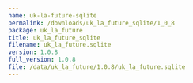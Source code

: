 ```yaml
---
name: uk-la-future-sqlite
permalink: /downloads/uk_la_future_sqlite/1_0_8
package: uk_la_future
title: uk_la_future_sqlite
filename: uk_la_future.sqlite
version: 1.0.8
full_version: 1.0.8
file: /data/uk_la_future/1.0.8/uk_la_future.sqlite
---
```

